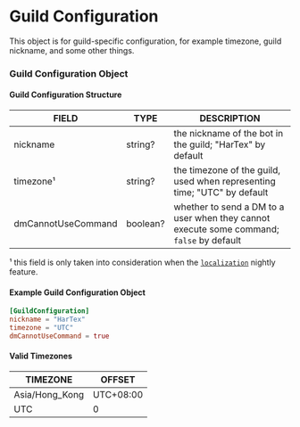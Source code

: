 # Guild Configuration

This object is for guild-specific configuration, for example timezone, guild nickname, and some other things.

### Guild Configuration Object

#### Guild Configuration Structure

| FIELD              | TYPE     | DESCRIPTION                                                                              |
|--------------------|----------|------------------------------------------------------------------------------------------|
| nickname           | string?  | the nickname of the bot in the guild; "HarTex" by default                                |
| timezone¹          | string?  | the timezone of the guild, used when representing time; "UTC" by default                 |
| dmCannotUseCommand | boolean? | whether to send a DM to a user when they cannot execute some command; `false` by default |

¹ this field is only taken into consideration when the [`localization`](https://hartexteam.github.io/HarTex-rust-discord-bot/docs/usage/api-docs/nightly-feat/index.html#threads) nightly feature.

#### Example Guild Configuration Object
```toml
[GuildConfiguration]
nickname = "HarTex"
timezone = "UTC"
dmCannotUseCommand = true
```

#### Valid Timezones

| TIMEZONE       | OFFSET    |
|----------------|-----------|
| Asia/Hong_Kong | UTC+08:00 |
| UTC            | 0         |
